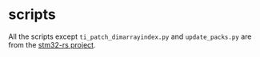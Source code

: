# scripts

All the scripts except `ti_patch_dimarrayindex.py` and `update_packs.py` are from the [stm32-rs project](https://github.com/stm32-rs/stm32-rs/tree/master/scripts).

